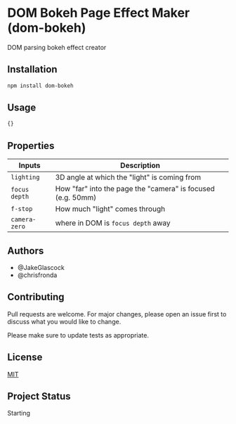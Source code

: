 # DOM Bokeh Page Effect Maker (dom-bokeh)
DOM parsing bokeh effect creator

## Installation
```bash
npm install dom-bokeh
```

## Usage

```javascript
{}
```

## Properties
| Inputs | Description |
| --- | --- |
| `lighting` | 3D angle at which the "light" is coming from |
| `focus depth` | How "far" into the page the "camera" is focused (e.g. 50mm) |
| `f-stop` | How much "light" comes through |
| `camera-zero` | where in DOM is `focus depth` away |

## Authors
* @JakeGlascock
* @chrisfronda

## Contributing
Pull requests are welcome. For major changes, please open an issue first to discuss what you would like to change.

Please make sure to update tests as appropriate.

## License
[MIT](https://choosealicense.com/licenses/mit/)

## Project Status
Starting